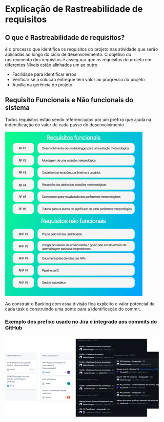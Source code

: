 # Explicação de Rastreabilidade de requisitos <a id="deployment"></a>

## O que é Rastreabilidade de requisitos?
é o processo que identifica os requisitos do projeto nas atividade que serão aplicadas ao longo do ciclo de desenvolvimento.
O objetivo do rastreamento dos requisitos é assegurar que os requisitos do projeto em diferentes Níveis estão alinhados um ao outro.
- Facilidade para identificar erros
- Verificar se a solução entregue tem valor ao progresso do projeto
- Auxilia na gerência do projeto


## Requisito Funcionais e Não funcionais do sistema

Todos requisitos estão sendo referenciados por um prefixo que ajuda na indentificação do valor de cada passo do desenvolvimento 

<img src="https://github.com/Vitality-4DSM/Documentacao/blob/main/Documentação/Backlog.png" width="450">

Ao construir o Backlog com essa divisão fica explícito o valor potencial de cada task e construindo uma ponte para a identificação do commit.

<h3>Exemplo dos prefixo usado no Jira e integrado aos commits do GitHub </h3>
<img src="https://github.com/Vitality-4DSM/Documentacao/blob/main/Documentação/GitJira.png" width="900">





